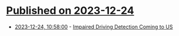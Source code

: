 # [Published on 2023-12-24](index.md)

* [2023-12-24, 10:58:00](https://soylentnews.org/article.pl?sid=23/12/23/030245&from=rss) - [Impaired Driving Detection Coming to US](https://soylentnews.org/article.pl?sid=23/12/23/030245&from=rss)
